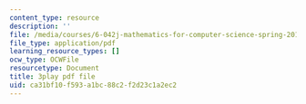 ```yaml
---
content_type: resource
description: ''
file: /media/courses/6-042j-mathematics-for-computer-science-spring-2015/ca31bf10f593a1bc88c2f2d23c1a2ec2_ALn1McUXg-c.pdf
file_type: application/pdf
learning_resource_types: []
ocw_type: OCWFile
resourcetype: Document
title: 3play pdf file
uid: ca31bf10-f593-a1bc-88c2-f2d23c1a2ec2
---
```

